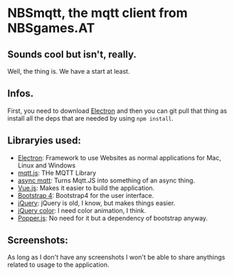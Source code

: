# NBSmqtt, the mqtt client from NBSgames.AT
## Sounds cool but isn't, really.
Well, the thing is.  We have a start at least.

## Infos.
First, you need to download [Electron](https://electronjs.org/) and then you can git pull that thing as install all the deps that are needed by using `npm install`. 

## Libraryies used:

* [Electron](https://electronjs.org/): Framework to use Websites as normal applications for Mac, Linux and Windows
* [mqtt.js](https://github.com/mqttjs/MQTT.js): THe MQTT Library
* [async mqtt](https://github.com/mqttjs/async-mqtt): Turns Mqtt.JS into something of an async thing.
* [Vue.js](https://vuejs.org/): Makes it easier to build the application.
* [Bootstrap 4](https://getbootstrap.com/): Bootstrap4 for the user interface.
* [jQuery](https://jquery.com/): jQuery is old, I know, but makes things easier.
* [jQuery color](https://code.jquery.com/color/): I need color animation, I think.
* [Popper.js](https://popper.js.org/): No need for it but a dependency of bootstrap anyway.

## Screenshots:
As long as I don't have any screenshots I won't be able to share anythings related to usage to the application.
